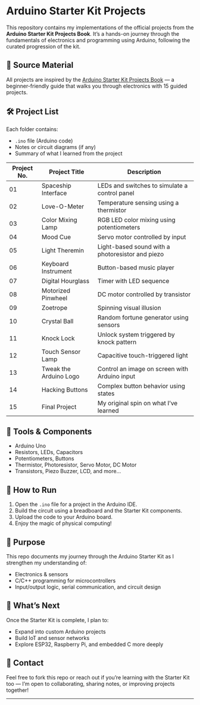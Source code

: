 # Arduino Starter Kit Projects

This repository contains my implementations of the official projects from the **Arduino Starter Kit Projects Book**. It’s a hands-on journey through the fundamentals of electronics and programming using Arduino, following the curated progression of the kit.

## 📘 Source Material

All projects are inspired by the [Arduino Starter Kit Projects Book](https://store.arduino.cc/products/arduino-starter-kit-multi-language) — a beginner-friendly guide that walks you through electronics with 15 guided projects.

## 🛠️ Project List

Each folder contains:
- `.ino` file (Arduino code)
- Notes or circuit diagrams (if any)
- Summary of what I learned from the project

| Project No. | Project Title                      | Description                                      |
|-------------|------------------------------------|--------------------------------------------------|
| 01          | Spaceship Interface                | LEDs and switches to simulate a control panel    |
| 02          | Love-O-Meter                       | Temperature sensing using a thermistor           |
| 03          | Color Mixing Lamp                  | RGB LED color mixing using potentiometers        |
| 04          | Mood Cue                           | Servo motor controlled by input                  |
| 05          | Light Theremin                     | Light-based sound with a photoresistor and piezo |
| 06          | Keyboard Instrument                | Button-based music player                        |
| 07          | Digital Hourglass                  | Timer with LED sequence                          |
| 08          | Motorized Pinwheel                 | DC motor controlled by transistor                |
| 09          | Zoetrope                           | Spinning visual illusion                         |
| 10          | Crystal Ball                       | Random fortune generator using sensors           |
| 11          | Knock Lock                         | Unlock system triggered by knock pattern         |
| 12          | Touch Sensor Lamp                  | Capacitive touch-triggered light                 |
| 13          | Tweak the Arduino Logo             | Control an image on screen with Arduino input    |
| 14          | Hacking Buttons                    | Complex button behavior using states             |
| 15          | Final Project                      | My original spin on what I’ve learned            |

## 🧰 Tools & Components

- Arduino Uno
- Resistors, LEDs, Capacitors
- Potentiometers, Buttons
- Thermistor, Photoresistor, Servo Motor, DC Motor
- Transistors, Piezo Buzzer, LCD, and more...

## 🚀 How to Run

1. Open the `.ino` file for a project in the Arduino IDE.
2. Build the circuit using a breadboard and the Starter Kit components.
3. Upload the code to your Arduino board.
4. Enjoy the magic of physical computing!

## 🧠 Purpose

This repo documents my journey through the Arduino Starter Kit as I strengthen my understanding of:
- Electronics & sensors
- C/C++ programming for microcontrollers
- Input/output logic, serial communication, and circuit design

## 🔮 What’s Next

Once the Starter Kit is complete, I plan to:
- Expand into custom Arduino projects
- Build IoT and sensor networks
- Explore ESP32, Raspberry Pi, and embedded C more deeply

## 📩 Contact

Feel free to fork this repo or reach out if you’re learning with the Starter Kit too — I’m open to collaborating, sharing notes, or improving projects together!

---
